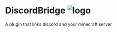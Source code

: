 # DiscordBridge ![logo](https://cdn.discordapp.com/attachments/544666013707272194/757050322504908870/discordbridge.png)
A plugin that links discord and your minecraft server

